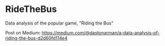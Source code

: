 # RideTheBus
Data analysis of the popular game, "Riding the Bus"

Post on Medium: https://medium.com/@dastonarman/a-data-analysis-of-riding-the-bus-d2d60fd114e4
